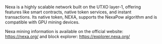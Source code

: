 Nexa is a highly scalable network built on the UTXO layer-1, offering features like smart contracts, native token services, and instant transactions. Its native token, NEXA, supports the NexaPow algorithm and is compatible with GPU mining devices.

Nexa mining information is available on the official website: https://nexa.org/  and block explorer: https://explorer.nexa.org/
